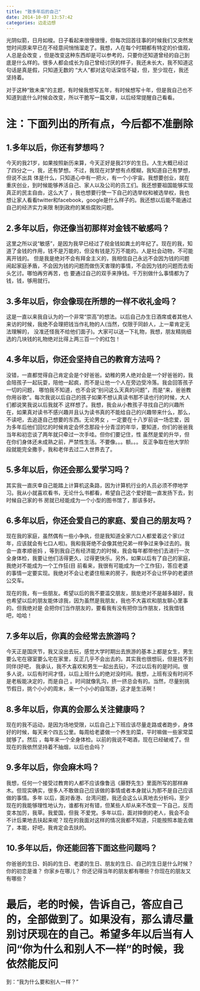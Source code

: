 ```yaml
---
title: "致多年后的自己"
date: 2014-10-07 13:57:42
categories: 边走边想
---
```

光阴似箭，日月如梭。日子看起来很慢很慢，但每次回首往事的时候我们又突然发觉时间原来早已在不经意间悄悄溜走了。我想，人在每个时期都有特定的价值观，人总是会改变
，但是改变这种东西却是可以参考的，只要你还知道曾经的自己到底是什么样的。很多人都会成长为自己曾经讨厌的样子，我还未长大，我不知道这句话是真是假，只知道无数的
“大人”都对这句话深信不疑，但，至少现在，我还坚持着。

对于这种“致未来”的主题，有时候我想写五年，有时候想写十年，但是我自己也不知道到底什么时候会改变，所以干脆写一篇文章，以后经常提醒自己看看。

# 注：下面列出的所有点，今后都不准删除

## 1.多年以后，你还有梦想吗？

今天的我21岁，如果按照新历来算，今天正好是我21岁的生日。人生大概已经过了四分之一，我，还有梦想。不过，我现在对梦想有点模糊，我知道自己有梦想，但说不出具
体是什么，只知道心中有一把火，有一个小宇宙。我想要创业，就在重庆创业，到时候能够养活自己、家人以及公司的员工们。我还想要祖国能够实现真正的民主自由，这么大了
，我也想要行使一下自己的选举权和被选举权，我也想让家人看看twitter和facebook，google是什么样子的。我还想以后能不能通过自己的经济实力来限
制到政府的某些腐败问题。

## 2.多年以后，你还像当初那样对金钱不敏感吗？

这里之所以说“敏感”，是因为我早已经过了视金钱如粪土的年纪了。现在的我，知道了金钱的作用，钱不是万能的，但没有钱是万万不能的。人是社会动物，不可能离开钱的。
但是我是绝对不会有拜金主义的，我相信自己永远不会因为钱的问题闹起家庭矛盾，不会因为钱的问题而做伤天害理的事情，不会因为钱的问题而去街头乞讨。哪怕再穷再苦，也
要通过自己的双手来挣钱。千万别做什么事情都为了钱，钱，够用就行。

## 3.多年以后，你会像现在所想的一样不收礼金吗？

这是一直以来我自认为的一个非常“崇高”的想法。以后自己办生日酒席或者其他人来访的时候，我绝不会理把钱当作礼物的人(当然，仅限于同龄人，上一辈肯定无法理解的，
没准还怪我不给他们面子)。大家可以送一下礼物，我想，朋友精挑细选的几块钱的礼物绝对比得上两三百一个的红包！

## 4.多年以后，你还会坚持自己的教育方法吗？

没错，一直都觉得自己肯定会是个好爸爸。幼稚的男人绝对会是一个好爸爸的，我会陪孩子一起玩耍，陪他一起疯，而不是让他一个人在旁边受冷落。我会回答孩子一切的问题，
哪怕我不知道，也不会说“别问这么天真的问题”，而是“来，爸爸教你用谷歌”。每次我说以后自己的孩子如果不想认真读书那不读也行的时候，大人们都说笑我说以后我就不
这样想了。我想，我会从小教孩子寻找自己的兴趣所在，如果真对读书不感兴趣并且认为读书真的不能给自己的兴趣带来什么，那么，不读吧，去追逐自己想要的东西。无论男女
，一定要在十八岁前谈一场恋爱，因为多年后他们回忆的时候肯定会怀念那段十分青涩的年华，要知道，你们的爸爸我当年和初恋谈了两年就只牵过一次手哇。但你们要记住，性
虽然是爱的升华，但在你们身体还未成熟之前，严禁性生活。不要像。。。额。。。 反正争取在他大学阶段就能完全撒手，我和老伴去过二人世界去了。

## 5.多年以后，你还会那么爱学习吗？

其实我一直庆幸自己能踏上计算机这条路，因为计算机行业的人员必须不停地学习。我从小就喜欢看书，无论什么书都看，希望自己这个爱好能一直发扬下去，到时候自己家的书
房就已经能成为一个小型的图书馆了，那该多好。

## 6.多年以后，你还会爱自己的家庭、爱自己的朋友吗？

现在我的家庭，虽然偶有一些小争执，但是我知道全家六口人都爱着这个家(过年，应该就会有七口人啦)。我和我哥绝不会像其他兄弟一样争过来争过去的。我会一直孝顺爸妈
，等到我自己有经济能力的时候，我会每年都带他们去进行一次全身体检，我要让他们活得更久，过得更快乐。另外，如果以后有了自己的家庭，我绝对不能成为一个工作狂(目
前看来，我很有可能成为一个工作狂)，答应老婆的事情一定要实现。我绝对不会让老婆住租来的房子，我绝对不会让怀孕的老婆挤公交车。

现在的我，有一些朋友。希望以后的我不要滥交朋友，朋友绝对不是越多越好，我也希望以后的朋友能体谅我，因为虽然是我朋友，我也不大喜欢和朋友聊心里事的。但我绝对是
会把你们当作朋友的，要看我有没有把你当作朋友，找我借钱吧，哈哈！

## 7.多年以后，你真的会经常去旅游吗？

今天正是国庆节，我又没出去玩，感觉大学时期出去旅游的基本上都是女生，男生要么宅在寝室要么宅在家里，反正几乎不会出去的。其实我也很想玩，但是找不到同伴(好吧，
我承认，我不大喜欢和男生一起出去玩)，不过以后有的是时间。很多人说，以后有时间才怪，以后上班什么的绝对没时间。我想，上班有没有时间不是老板能决定的，而是自己
。时间就像乳沟，挤一挤总会有的。当然，尽量别挑节假日，挑个小小的周末，来一个小小的自驾游，这才是生活啊！

## 8.多年以后，你真的会那么关注健康吗？

现在的我不运动，是因为场地受限，以后自己上下班应该尽量走路或者跑步，身体好的时候，每天来个四五公里。每周给老婆做一个养生的菜，平时嘛做一些家常菜就够了。然后
，每年来一个全身体检。以前的我说不喝酒，现在已经破戒了。但现在的我依然坚持着不抽烟，以后也会吗？

## 9.多年以后，你会麻木吗？

我想，任何一个接受过教育的人都不应该像鲁迅《藤野先生》里面所写的那样麻木。但现实确实，很多人不敢做自己应该做的事情或者本身就认为那不是自己应该做的事情。多年
以后，面对香港、台湾问题，我还会这么认真地去分析吗，至少现在的我能够理性地认为，谁都有对有错，但某些人却从来不改变一下自己，反而变本加厉，我草。我爱国，但我
不爱党。多年以后，面对摔倒的老人，我会不会不计后果地去扶起来呢？现在的我面对这样的情况我都不知道，只能按照本能去做了，本能，好吧，我肯定会去扶的。

## 10.多年以后，你还能回答下面这些问题吗？

你爸爸的生日、妈妈的生日、老婆的生日、朋友的生日、自己的生日是什么时候？ 你的初恋是谁？ 你家乡在哪儿？ 你还记得当年的朋友都有哪些？你现在的朋友又有哪些？

# 最后，老的时候，告诉自己，答应自己的，全部做到了。如果没有，那么请尽量别讨厌现在的自己。希望多年以后当有人问“你为什么和别人不一样”的时候，我依然能反问
到：“我为什么要和别人一样？”
